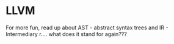 LLVM
====

For more fun, read up about AST - abstract syntax trees
and IR - Intermediary r.... what does it stand for again???
